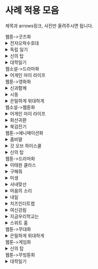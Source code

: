 # 사례 적용 모음
제목과 arrows링크, 사진만 올려주시면 됩니다. 

<summary>웹툰->굿즈화</summary>
<div markdown="1">   
 
<details>
<summary>전자오락수호대</summary>
<div markdown="1">       

[전자오락수호대.txt](https://github.com/chunsejin/web-media-mix/files/8488472/default.txt)

https://arrows.app/#/googledrive/ids=1jW8ZVTFIbMY1H4PB9zf7XCAffeuY0ZwG

  
![전자오락수호대(웹툰_게임_굿즈)](https://user-images.githubusercontent.com/83636246/163371733-bdb2e77a-b06b-4b7f-a3ed-88a151b9fa1a.png)

</div>
</details>

<details>
<summary>독립 일기</summary>
<div markdown="1">
https://drive.google.com/file/d/1d_xdrh8vep3lMvruQvoYkRDuJXQ2nEX7/view?usp=sharing
 
![독립일기 arrow](https://user-images.githubusercontent.com/100740570/169640293-72db18c3-9660-4e1d-9d4b-817e9195b4e3.png)
  
</div>
</details>
 
<details>
<summary>신의 탑</summary>
<div markdown="1">
https://drive.google.com/file/d/1LYDyvzCZ7_JwHtniPsJvmCpswDe22Gaz/view?usp=sharing
 
![신의탑 arrow](https://user-images.githubusercontent.com/100740570/170272562-661282f5-4544-451a-89e4-1065efbf13cf.png)

</div>
</details>
 
<details>
<summary>대학일기</summary>
<div markdown="1">       

https://drive.google.com/file/d/1vtDwjLzKRARYcfVp-P9PmoMO7z6SdpjR/view?usp=sharing

![대학일기 arrow](https://user-images.githubusercontent.com/100740570/170712138-cec987dc-e28c-4d56-bb10-637e4a9c3f38.png)

</div>
</details>
 
</div>
</details>

<summary>웹소설->드라마화</summary>
<div markdown="1">
<details>
<summary>어게인 마이 라이프</summary>
<div markdown="1">       
https://drive.google.com/file/d/1hJyuVDndeFn6dStbTt7yZsVBbwsPhfZr/view?usp=sharing

![어게인 마이 라이프](https://user-images.githubusercontent.com/101037541/169456319-6008225e-ae65-46a6-9433-1a4823801a25.png)

</div>
</details>
</div>
</details>

<summary>웹툰->영화화</summary>
<div markdown="1"> 
<details>
<summary>신과함께</summary>
<div markdown="1">       

[신과함께.txt](https://github.com/chunsejin/web-media-mix/blob/Minimin_branch/arrows/sin.txt)

https://drive.google.com/file/d/1HjyXxeW_LYCCL5CBZp4auWtwr8YFJ8Ee/view?usp=sharing

![Webtoon_Movie(신과함께)](https://user-images.githubusercontent.com/100695795/163532696-8f849479-bafe-4a05-9498-cc251a751abe.png)

</div>
</details>
  
<details>
<summary>시동</summary>
<div markdown="1">
https://drive.google.com/file/d/1mg9JP7K6JeabkUUAKbrPJ2VOVd2WfKVy/view?usp=sharing
  
![Webtoon_Movie (1)](https://user-images.githubusercontent.com/100738541/169811031-4b4501b2-be38-44c7-a34f-6d9438a1d909.png)

</div>
</details>

<details>
<summary>은밀하게 위대하게</summary>
<div markdown="1">
https://arrows.app/#/local/id=1BrMfj4mYFIleRMSeIu4
  
![Webtoon_Movie (은밀하게 위대하게)](https://user-images.githubusercontent.com/90401682/170238764-9723f075-2dd7-4dbb-a922-0a7bd89a5395.png)
 </div>
 </details>
  
</div>
</details>

<summary>웹소설->웹툰화</summary>
<div markdown="1"> 
<details>

<summary>어게인 마이 라이프</summary>
<div markdown="1">       
https://drive.google.com/file/d/1hJyuVDndeFn6dStbTt7yZsVBbwsPhfZr/view?usp=sharing

![어게인 마이 라이프](https://user-images.githubusercontent.com/101037541/169456319-6008225e-ae65-46a6-9433-1a4823801a25.png)

</div>
</details>

<details>
<summary>화산귀환</summary>
<div markdown="1">       
https://drive.google.com/file/d/1l8UUSe4uMbcxVyCTBP-7oFFVa9Fg5XGz/view?usp=sharing

![화산귀환 (웹소설 _ 웹툰)](https://user-images.githubusercontent.com/100740570/170271643-bdcb542a-96b2-477c-9bc1-34a9b4146fe0.png)
</div>
</details>

<details>
<summary>북검전기</summary>
<div markdown="1">       
https://arrows.app/#/local/id=43MdspxmPvvrVHITeUjV

 ![북검전기 arrow](https://user-images.githubusercontent.com/100740570/171371396-a027e0b2-d5d9-4461-bb4d-3ce80d178ced.png)
</div>
</details>

</div>
</details>

<summary>웹툰->애니매이션화</summary>
<div markdown="1"> 


<details>
<summary>좀비딸</summary>
<div markdown="1">       
https://drive.google.com/file/d/1cZpwi8PCL_hDUHuPLUnG3fGKY80GjP2Z/view?usp=sharing

![좀비딸](https://user-images.githubusercontent.com/101037541/169456512-118fed9f-060a-47d1-95c7-8acb211e60bf.png)

</div>
</details>

<details>
<summary>갓 오브 하이스쿨</summary>
<div markdown="1">
https://drive.google.com/file/d/1CPje2YzC6uA0hfMnaA90LU0O_kHMSvX8/view?usp=sharing
 
![갓오브하이스쿨 arrow](https://user-images.githubusercontent.com/100740570/170056498-0c04114d-f51f-4595-b338-1d1404452742.png)

</div>
</details>

<details>
<summary>신의 탑</summary>
<div markdown="1">
https://drive.google.com/file/d/1LYDyvzCZ7_JwHtniPsJvmCpswDe22Gaz/view?usp=sharing
 
![신의탑 arrow](https://user-images.githubusercontent.com/100740570/170272562-661282f5-4544-451a-89e4-1065efbf13cf.png)

</div>
</details>

</div>
</details>

<summary>웹툰->드라마화</summary>
<div markdown="1"> 

<details>
<summary>이태원 클라스</summary>
<div markdown="1">       
https://arrows.app/#/googledrive/ids=1digGNSK0Z7CGd-qRGWAva6PH639zsw3i

![이태원클라쓰 (웹툰_-_드라마)](https://user-images.githubusercontent.com/101037541/169456784-d818ab58-9c88-4ddd-b441-fbf2604f4752.png)

</div>
</details>

<details>
<summary>구해줘</summary>
<div markdown="1">       
https://drive.google.com/file/d/1QSsnHrqc-orWVtn5Jq-NHsppVRZEfBCv/view?usp=sharing

![구해줘_arrows](https://user-images.githubusercontent.com/101037541/169456908-84671363-2953-4f46-b87f-d7b95c263a1b.png)
  
</div>
</details>

<details>
<summary>미생</summary>
<div markdown="1">       
https://drive.google.com/file/d/1cwuMniCuJ3HiXl_9KneUDV-iQK5qbclG/view?usp=sharing

![미생](https://user-images.githubusercontent.com/101037541/169456987-a51a7ff9-a75a-4af0-8b42-73f19bc405fc.png)

</div>
</details>

<details>
<summary>사내맞선</summary>
<div markdown="1">       
https://drive.google.com/file/d/1Gtq8sHrTZu2_pV0tzxJ2jb-mk9GTE4GG/view?usp=sharing

![사내맞선](https://user-images.githubusercontent.com/101037541/169457038-7fb22ef6-5ead-4faf-9c6e-62352cee992a.png)

</div>
</details>

<details>
<summary>마음의 소리</summary>
<div markdown="1">       
https://drive.google.com/file/d/1-1Nwn-bOFsFu3MT7uvi1siyWYZoe7hO6/view?usp=sharing

![마음의 소리_arrows](https://user-images.githubusercontent.com/101037541/169457110-a1e86bd2-9195-4463-872f-dc77f8d66a5c.png)

</div>
</details>

<details>
<summary>내일</summary>
<div markdown="1">       
https://drive.google.com/file/d/1KCZuhMGhJsdT2D2n8gTFKC6WDU1y3eui/view?usp=sharing

![내일](https://user-images.githubusercontent.com/101037541/169457164-e4db6f98-183d-48aa-bda8-4cc1bf4f02ce.png)

</div>
</details>

<details>
<summary>치즈인더트랩</summary>
<div markdown="1">       
https://drive.google.com/file/d/1o7CM0TZMEfl6ex0TWEHH0spI36IiqN5C/view?usp=sharing

![치즈인더트랩](https://user-images.githubusercontent.com/101037541/169457225-30b53d91-da14-4f5c-8be1-04c2ed885099.png)

</div>
</details>

<details>
<summary>여신강림</summary>
<div markdown="1">     
https://drive.google.com/file/d/1xLpipjE8ir7t2ojtZZMWr-jHgufKNaGn/view?usp=sharing
  
![여신강림](https://user-images.githubusercontent.com/101037541/169638875-2a79d99c-b8e1-4608-a4a3-28992563fe96.png)

</div>
</details>




<details>
<summary>지금우리학교는</summary>
<div markdown="1">
https://drive.google.com/file/d/1v89sO2_5bVma2PqN5UiSS8Wj2UXdWr_A/view?usp=sharing
 
![지금우리학교는](https://user-images.githubusercontent.com/80977178/167423217-2985704b-9932-4ffc-9666-9d962d6b60fa.png)
</div>
</details>

<details>
<summary>스위트 홈 </summary>
<div markdown="1">
https://drive.google.com/file/d/1ii9WYQneRnP5dWtVUn794prdntSll8Xc/view?usp=sharing
  
![스위트 홈](https://user-images.githubusercontent.com/80977178/167442319-b5a0c028-2669-4100-9e1a-bf48a4299289.png)
</div>
</details>

</div>
</details>

<summary>웹툰->무대화</summary>
<div markdown="1"> 

<details>
<summary>은밀하게 위대하게</summary>
<div markdown="1">       
https://arrows.app/#/local/id=ZLzRneF9pujpG8yvWlgM

![은밀하게 위대하게](https://user-images.githubusercontent.com/90401682/170238739-3ad21415-160c-490f-b537-577abc77b009.png)
</div>
</details>

</div>

<summary>웹툰->게임화</summary>
<div markdown="1"> 

<details>
<summary>신의 탑</summary>
<div markdown="1">
https://drive.google.com/file/d/1LYDyvzCZ7_JwHtniPsJvmCpswDe22Gaz/view?usp=sharing
 
![신의탑 arrow](https://user-images.githubusercontent.com/100740570/170272562-661282f5-4544-451a-89e4-1065efbf13cf.png)

</div>
</details>

</div>

<summary>웹툰->무빙툰화</summary>
<div markdown="1">

<details>
<summary>대학일기</summary>
<div markdown="1">       

https://drive.google.com/file/d/1vtDwjLzKRARYcfVp-P9PmoMO7z6SdpjR/view?usp=sharing

![대학일기 arrow](https://user-images.githubusercontent.com/100740570/170712138-cec987dc-e28c-4d56-bb10-637e4a9c3f38.png)

</div>
</details>

</div>
